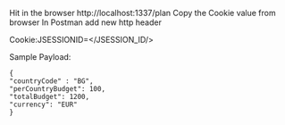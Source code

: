 Hit in the browser http://localhost:1337/plan
Copy the Cookie value from browser
In Postman add new http header

Cookie:JSESSIONID=</JSESSION_ID/>
	
Sample Payload:

	{
    "countryCode" : "BG",
    "perCountryBudget": 100,
    "totalBudget": 1200,
    "currency": "EUR"
	}